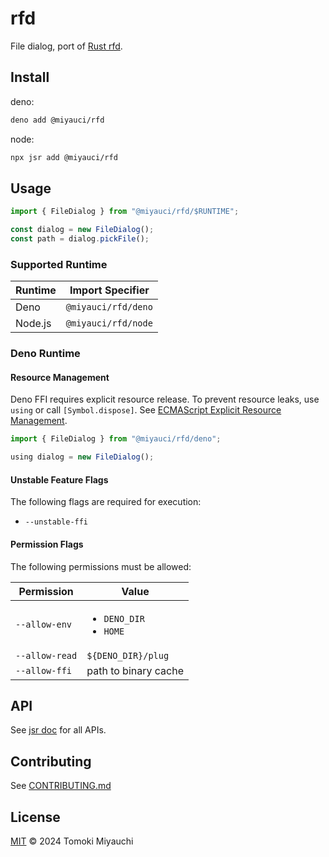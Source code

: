 # rfd

File dialog, port of [Rust rfd](https://github.com/PolyMeilex/rfd).

## Install

deno:

```bash
deno add @miyauci/rfd
```

node:

```bash
npx jsr add @miyauci/rfd
```

## Usage

```ts
import { FileDialog } from "@miyauci/rfd/$RUNTIME";

const dialog = new FileDialog();
const path = dialog.pickFile();
```

### Supported Runtime

| Runtime | Import Specifier    |
| ------- | ------------------- |
| Deno    | `@miyauci/rfd/deno` |
| Node.js | `@miyauci/rfd/node` |

### Deno Runtime

#### Resource Management

Deno FFI requires explicit resource release. To prevent resource leaks, use
`using` or call `[Symbol.dispose]`. See
[ECMAScript Explicit Resource Management](https://github.com/tc39/proposal-explicit-resource-management).

```ts
import { FileDialog } from "@miyauci/rfd/deno";

using dialog = new FileDialog();
```

#### Unstable Feature Flags

The following flags are required for execution:

- `--unstable-ffi`

#### Permission Flags

The following permissions must be allowed:

| Permission     | Value                                       |
| -------------- | ------------------------------------------- |
| `--allow-env`  | <ul><li>`DENO_DIR`</li><li>`HOME`</li></ul> |
| `--allow-read` | `${DENO_DIR}/plug`                          |
| `--allow-ffi`  | path to binary cache                        |

## API

See [jsr doc](https://jsr.io/@miyauci/rfd) for all APIs.

## Contributing

See [CONTRIBUTING.md](CONTRIBUTING.md)

## License

[MIT](LICENSE) © 2024 Tomoki Miyauchi
